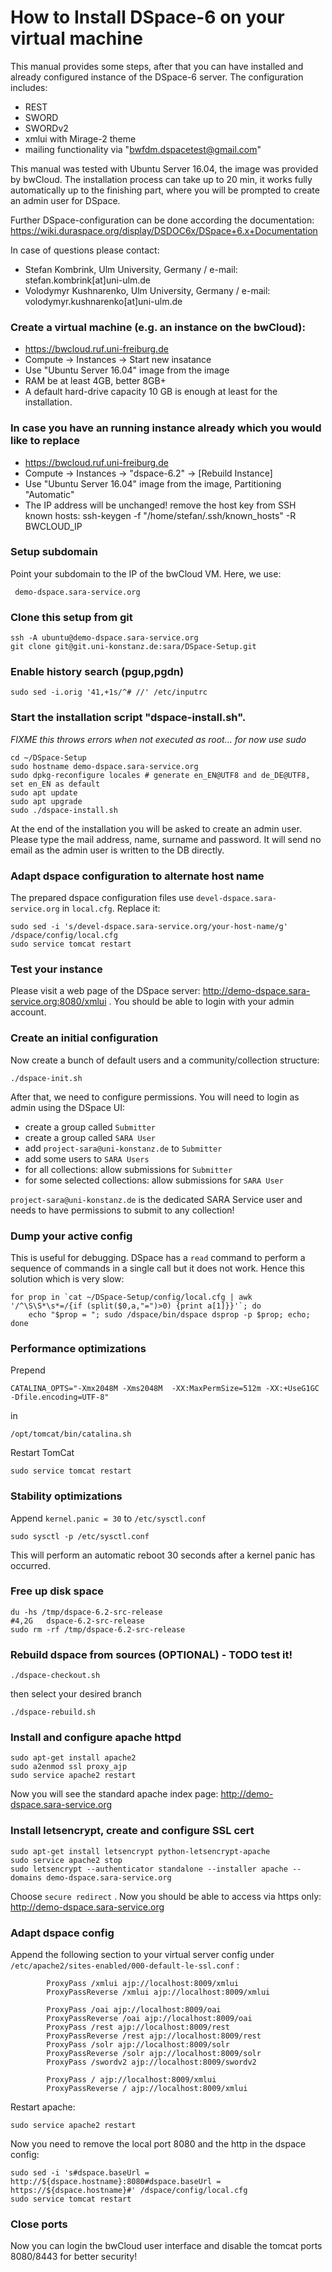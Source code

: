 # How to Install DSpace-6 on your virtual machine

This manual provides some steps, after that you can have installed and already
configured instance of the DSpace-6 server. The configuration includes:
* REST
* SWORD
* SWORDv2
* xmlui with Mirage-2 theme
* mailing functionality via "bwfdm.dspacetest@gmail.com"
 
This manual was tested with Ubuntu Server 16.04, the image was 
provided by bwCloud. The installation process can take up to 20 min, 
it works fully automatically up to the finishing part, where you will be 
prompted to create an admin user for DSpace.

Further DSpace-configuration can be done according the documentation:
https://wiki.duraspace.org/display/DSDOC6x/DSpace+6.x+Documentation

In case of questions please contact:
* Stefan Kombrink, Ulm University, Germany / e-mail: stefan.kombrink[at]uni-ulm.de
* Volodymyr Kushnarenko, Ulm University, Germany / e-mail: volodymyr.kushnarenko[at]uni-ulm.de

### Create a virtual machine (e.g. an instance on the bwCloud):

  * https://bwcloud.ruf.uni-freiburg.de
  * Compute -> Instances -> Start new insatance
  * Use "Ubuntu Server 16.04" image from the image
  * RAM be at least 4GB, better 8GB+
  * A default hard-drive capacity 10 GB is enough at least for the installation.

### In case you have an running instance already which you would like to replace

 * https://bwcloud.ruf.uni-freiburg.de
 * Compute -> Instances -> "dspace-6.2" -> [Rebuild Instance]
 * Use "Ubuntu Server 16.04" image from the image, Partitioning "Automatic"
 * The IP address will be unchanged!
   remove the host key from SSH known hosts:
   ssh-keygen -f "/home/stefan/.ssh/known_hosts" -R BWCLOUD_IP

### Setup subdomain
Point your subdomain to the IP of the bwCloud VM. Here, we use: 

     demo-dspace.sara-service.org

### Clone this setup from git
```
ssh -A ubuntu@demo-dspace.sara-service.org
git clone git@git.uni-konstanz.de:sara/DSpace-Setup.git
```

### Enable history search (pgup,pgdn)
```
sudo sed -i.orig '41,+1s/^# //' /etc/inputrc
```

### Start the installation script "dspace-install.sh". 
*FIXME this throws errors when not executed as root... for now use sudo*

```
cd ~/DSpace-Setup
sudo hostname demo-dspace.sara-service.org
sudo dpkg-reconfigure locales # generate en_EN@UTF8 and de_DE@UTF8, set en_EN as default
sudo apt update
sudo apt upgrade
sudo ./dspace-install.sh
```

At the end of the installation you will be asked to create an admin user. 
Please type the mail address, name, surname and password.
It will send no email as the admin user is written to the DB directly.

### Adapt dspace configuration to alternate host name

The prepared dspace configuration files use `devel-dspace.sara-service.org` in `local.cfg`. 
Replace it:
```
sudo sed -i 's/devel-dspace.sara-service.org/your-host-name/g' /dspace/config/local.cfg
sudo service tomcat restart
``` 

### Test your instance
Please visit a web page of the DSpace server: http://demo-dspace.sara-service.org:8080/xmlui .
You should be able to login with your admin account.

### Create an initial configuration
Now create a bunch of default users and a community/collection structure:
```
./dspace-init.sh
```

After that, we need to configure permissions. You will need to login as admin using the DSpace UI: 
* create a group called `Submitter`
* create a group called `SARA User`
* add `project-sara@uni-konstanz.de` to `Submitter` 
* add some users to `SARA Users`
* for all collections: allow submissions for `Submitter`
* for some selected collections: allow submissions for `SARA User`

`project-sara@uni-konstanz.de` is the dedicated SARA Service user and needs to have permissions to submit to any collection!

### Dump your active config
This is useful for debugging. DSpace has a `read` command to perform a sequence of commands in a single call but it does not work. Hence this solution which is very slow:
```
for prop in `cat ~/DSpace-Setup/config/local.cfg | awk '/^\S\S*\s*=/{if (split($0,a,"=")>0) {print a[1]}}'`; do 
    echo "$prop = "; sudo /dspace/bin/dspace dsprop -p $prop; echo; 
done
```

### Performance optimizations
Prepend
```
CATALINA_OPTS="-Xmx2048M -Xms2048M  -XX:MaxPermSize=512m -XX:+UseG1GC -Dfile.encoding=UTF-8"
```
in
```
/opt/tomcat/bin/catalina.sh
```

Restart TomCat
```
sudo service tomcat restart
```

### Stability optimizations
Append `kernel.panic = 30` to `/etc/sysctl.conf`

```
sudo sysctl -p /etc/sysctl.conf
```

This will perform an automatic reboot 30 seconds after a kernel panic has occurred.

### Free up disk space
```
du -hs /tmp/dspace-6.2-src-release
#4,2G	dspace-6.2-src-release
sudo rm -rf /tmp/dspace-6.2-src-release
```

### Rebuild dspace from sources (OPTIONAL) - TODO test it!
```
./dspace-checkout.sh
```
then select your desired branch
```
./dspace-rebuild.sh
```
### Install and configure apache httpd
```
sudo apt-get install apache2
sudo a2enmod ssl proxy_ajp
sudo service apache2 restart
```

Now you will see the standard apache index page: http://demo-dspace.sara-service.org

### Install letsencrypt, create and configure SSL cert
```
sudo apt-get install letsencrypt python-letsencrypt-apache
sudo service apache2 stop
sudo letsencrypt --authenticator standalone --installer apache --domains demo-dspace.sara-service.org
```
Choose `secure redirect` . Now you should be able to access via https only: http://demo-dspace.sara-service.org

### Adapt dspace config
Append the following section to your virtual server config under `/etc/apache2/sites-enabled/000-default-le-ssl.conf` :
```
        ProxyPass /xmlui ajp://localhost:8009/xmlui
        ProxyPassReverse /xmlui ajp://localhost:8009/xmlui

        ProxyPass /oai ajp://localhost:8009/oai
        ProxyPassReverse /oai ajp://localhost:8009/oai
        ProxyPass /rest ajp://localhost:8009/rest
        ProxyPassReverse /rest ajp://localhost:8009/rest
        ProxyPass /solr ajp://localhost:8009/solr
        ProxyPassReverse /solr ajp://localhost:8009/solr
        ProxyPass /swordv2 ajp://localhost:8009/swordv2

        ProxyPass / ajp://localhost:8009/xmlui
        ProxyPassReverse / ajp://localhost:8009/xmlui
```
Restart apache:
```
sudo service apache2 restart
```

Now you need to remove the local port 8080 and the http in the dspace config:
```
sudo sed -i 's#dspace.baseUrl = http://${dspace.hostname}:8080#dspace.baseUrl = https://${dspace.hostname}#' /dspace/config/local.cfg
sudo service tomcat restart
```

### Close ports

Now you can login the bwCloud user interface and disable the tomcat ports 8080/8443 for better security!
